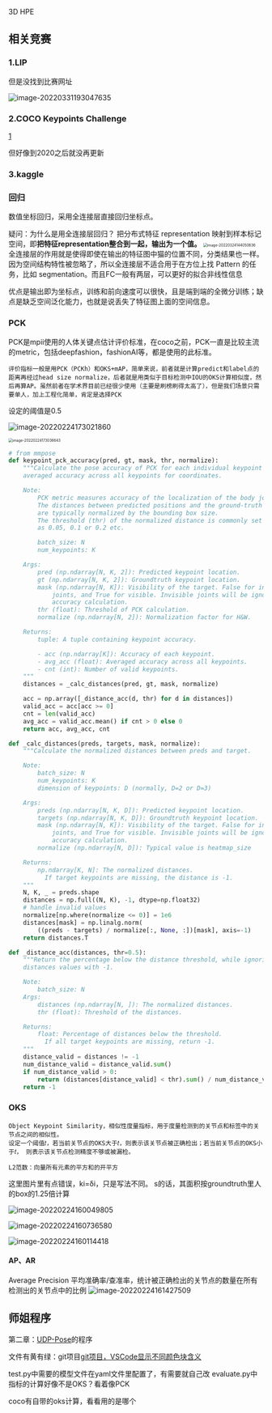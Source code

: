 3D HPE

## 相关竞赛

### 1.LIP

但是没找到比赛网址

![image-20220331193047635](E:\MarkDown\picture\image-20220331193047635.png)

### 2.COCO Keypoints Challenge

[1](https://competitions.codalab.org/competitions/12061#:~:text=The%20COCO%20Keypoint%20Challenge%20requires%20localization%20of%20person,this%20task%20please%20read%20the%20keypoint%20evaluation%20page.)

但好像到2020之后就没再更新

### 3.kaggle























### 回归

数值坐标回归，采用全连接层直接回归坐标点。

疑问：为什么是用全连接层回归？
把分布式特征 representation 映射到样本标记空间，即**把特征representation整合到一起，输出为一个值。**
<img src="E:\MarkDown\picture\image-20220324144050636.png" alt="image-20220324144050636" style="zoom:50%;" />
全连接层的作用就是使得即使在输出的特征图中猫的位置不同，分类结果也一样。因为空间结构特性被忽略了，所以全连接层不适合用于在方位上找 Pattern 的任务，比如 segmentation。而且FC一般有两层，可以更好的拟合非线性信息



优点是输出即为坐标点，训练和前向速度可以很快，且是端到端的全微分训练；缺点是缺乏空间泛化能力，也就是说丢失了特征图上面的空间信息。



### PCK

PCK是mpii使用的人体关键点估计评价标准，在coco之前，PCK一直是比较主流的metric，包括deepfashion，fashionAI等，都是使用的此标准。

```
评价指标一般是用PCK（PCKh）和OKS+mAP，简单来说，前者就是计算predict和label点的距离再经过head size normalize，后者就是用类似于目标检测中IOU的OKS计算相似度，然后再算AP。虽然前者在学术界目前已经很少使用（主要是刷榜刷得太高了），但是我们场景只需要单人，加上工程化简单，肯定是选择PCK
```

设定的阈值是0.5

![image-20220224173021860](E:\MarkDown\picture\image-20220224173021860.png)

<img src="E:\MarkDown\picture\image-20220224173036643.png" alt="image-20220224173036643" style="zoom:50%;" />

```python
# from mmpose
def keypoint_pck_accuracy(pred, gt, mask, thr, normalize):
    """Calculate the pose accuracy of PCK for each individual keypoint and the
    averaged accuracy across all keypoints for coordinates.

    Note:
        PCK metric measures accuracy of the localization of the body joints.
        The distances between predicted positions and the ground-truth ones
        are typically normalized by the bounding box size.
        The threshold (thr) of the normalized distance is commonly set
        as 0.05, 0.1 or 0.2 etc.

        batch_size: N
        num_keypoints: K

    Args:
        pred (np.ndarray[N, K, 2]): Predicted keypoint location.
        gt (np.ndarray[N, K, 2]): Groundtruth keypoint location.
        mask (np.ndarray[N, K]): Visibility of the target. False for invisible
            joints, and True for visible. Invisible joints will be ignored for
            accuracy calculation.
        thr (float): Threshold of PCK calculation.
        normalize (np.ndarray[N, 2]): Normalization factor for H&W.

    Returns:
        tuple: A tuple containing keypoint accuracy.

        - acc (np.ndarray[K]): Accuracy of each keypoint.
        - avg_acc (float): Averaged accuracy across all keypoints.
        - cnt (int): Number of valid keypoints.
    """
    distances = _calc_distances(pred, gt, mask, normalize)

    acc = np.array([_distance_acc(d, thr) for d in distances])
    valid_acc = acc[acc >= 0]
    cnt = len(valid_acc)
    avg_acc = valid_acc.mean() if cnt > 0 else 0
    return acc, avg_acc, cnt

def _calc_distances(preds, targets, mask, normalize):
    """Calculate the normalized distances between preds and target.

    Note:
        batch_size: N
        num_keypoints: K
        dimension of keypoints: D (normally, D=2 or D=3)

    Args:
        preds (np.ndarray[N, K, D]): Predicted keypoint location.
        targets (np.ndarray[N, K, D]): Groundtruth keypoint location.
        mask (np.ndarray[N, K]): Visibility of the target. False for invisible
            joints, and True for visible. Invisible joints will be ignored for
            accuracy calculation.
        normalize (np.ndarray[N, D]): Typical value is heatmap_size

    Returns:
        np.ndarray[K, N]: The normalized distances.
          If target keypoints are missing, the distance is -1.
    """
    N, K, _ = preds.shape
    distances = np.full((N, K), -1, dtype=np.float32)
    # handle invalid values
    normalize[np.where(normalize <= 0)] = 1e6
    distances[mask] = np.linalg.norm(
        ((preds - targets) / normalize[:, None, :])[mask], axis=-1)
    return distances.T

def _distance_acc(distances, thr=0.5):
    """Return the percentage below the distance threshold, while ignoring
    distances values with -1.

    Note:
        batch_size: N
    Args:
        distances (np.ndarray[N, ]): The normalized distances.
        thr (float): Threshold of the distances.

    Returns:
        float: Percentage of distances below the threshold.
          If all target keypoints are missing, return -1.
    """
    distance_valid = distances != -1
    num_distance_valid = distance_valid.sum()
    if num_distance_valid > 0:
        return (distances[distance_valid] < thr).sum() / num_distance_valid
    return -1
```



### OKS

	Object Keypoint Similarity，相似性度量指标，用于度量检测到的关节点和标签中的关节点之间的相似性。
	设定一个阈值𝑡，若当前关节点的OKS大于𝑡，则表示该关节点被正确检出；若当前关节点的OKS小于𝑡， 则表示该关节点检测精度不够或被漏检。
	
	L2范数：向量所有元素的平方和的开平方

这里图片里有点错误，ki=δi，只是写法不同。
s的话，其面积按groundtruth里人的box的1.25倍计算

![image-20220224160049805](E:\MarkDown\picture\image-20220224160049805.png)

![image-20220224160736580](E:\MarkDown\picture\image-20220224160736580.png)



![image-20220224160114418](E:\MarkDown\picture\image-20220224160114418.png)

#### AP、AR

 Average Precision 平均准确率/查准率，统计被正确检出的关节点的数量在所有检测出的关节点中的比例
![image-20220224161427509](E:\MarkDown\picture\image-20220224161427509.png)

### 









## 师姐程序

第二章：[UDP-Pose](https://github.com/HuangJunJie2017/UDP-Pose)的程序

文件有黄有绿：git项目[git项目，VSCode显示不同颜色块含义](https://www.cnblogs.com/soyxiaobi/p/9708518.html)

test.py中需要的模型文件在yaml文件里配置了，有需要就自己改
evaluate.py中指标的计算好像不是OKS？看着像PCK

coco有自带的oks计算，看看用的是哪个

